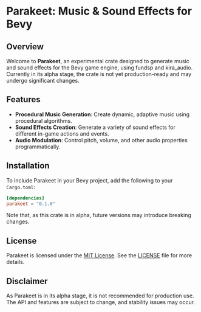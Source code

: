 # Parakeet: Music & Sound Effects for Bevy

## Overview

Welcome to **Parakeet**, an experimental crate designed to generate music and sound effects for the Bevy game engine, using fundsp and kira_audio. Currently in its alpha stage, the crate is not yet production-ready and may undergo significant changes.

## Features

- **Procedural Music Generation**: Create dynamic, adaptive music using procedural algorithms.
- **Sound Effects Creation**: Generate a variety of sound effects for different in-game actions and events.
- **Audio Modulation**: Control pitch, volume, and other audio properties programmatically.

## Installation

To include Parakeet in your Bevy project, add the following to your `Cargo.toml`:

```toml
[dependencies]
parakeet = "0.1.0"
```

Note that, as this crate is in alpha, future versions may introduce breaking changes.

## License

Parakeet is licensed under the [MIT License](LICENSE). See the [LICENSE](LICENSE) file for more details.

## Disclaimer

As Parakeet is in its alpha stage, it is not recommended for production use. The API and features are subject to change, and stability issues may occur.
